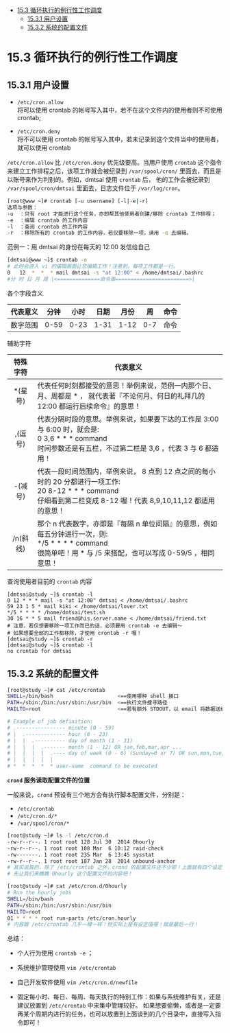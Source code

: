 <!-- TOC -->

- [15.3 循环执行的例行性工作调度](#153-循环执行的例行性工作调度)
    - [15.3.1 用户设置](#1531-用户设置)
    - [15.3.2 系统的配置文件](#1532-系统的配置文件)

<!-- /TOC -->

# 15.3 循环执行的例行性工作调度

## 15.3.1 用户设置

* `/etc/cron.allow` <br>
将可以使用 crontab 的帐号写入其中，若不在这个文件内的使用者则不可使用 crontab;

* `/etc/cron.deny` <br>
将不可以使用 crontab 的帐号写入其中，若未记录到这个文件当中的使用者，就可以使用 crontab

`/etc/cron.allow` 比 `/etc/cron.deny` 优先级要高。当用户使用 `crontab` 这个指令来建立工作排程之后，该项工作就会被纪录到 `/var/spool/cron/` 里面去，而且是以账号来作为判别的。例如，dmtsai 使用 `crontab` 后， 他的工作会被纪录到 `/var/spool/cron/dmtsai` 里面去，日志文件位于 `/var/log/cron`。

```bash
[root@www ~]# crontab [-u username] [-l|-e|-r]
选项与参数：
-u  ：只有 root 才能进行这个任务，亦即帮其他使用者创建/移除 crontab 工作排程；
-e  ：编辑 crontab 的工作内容
-l  ：查阅 crontab 的工作内容
-r  ：移除所有的 crontab 的工作内容，若仅要移除一项，请用 -e 去编辑。
```

范例一：用 dmtsai 的身份在每天的 12:00 发信给自己

```bash
[dmtsai@www ~]$ crontab -e
# 此时会进入 vi 的编辑画面让您编辑工作！注意到，每项工作都是一行。
0   12  *  *  * mail dmtsai -s "at 12:00" < /home/dmtsai/.bashrc
#分 时 日 月 周 |<==============命令串========================>|
```

各个字段含义

代表意义    |   分钟  |	小时  |	日期  |	月份  |	周   |	命令
:---:   |   :---:   |   :---:|  :---:   |   :---:   |   :---:   |   :---:   
数字范围    |	0-59    |	0-23    |	1-31    |	1-12    |	0-7 |	命令

辅助字符  

特殊字符    |	代表意义
:---:   |   ---
*(星号)   |   代表任何时刻都接受的意思！举例来说，范例一内那个日、月、周都是 * ， 就代表著『不论何月、何日的礼拜几的 12:00 都运行后续命令』的意思！
,(逗号)   |	代表分隔时段的意思。举例来说，如果要下达的工作是 3:00 与 6:00 时，就会是: <br> 0 3,6 * * * command <br> 时间参数还是有五栏，不过第二栏是 3,6 ，代表 3 与 6 都适用！
-(减号)   |   代表一段时间范围内，举例来说， 8 点到 12 点之间的每小时的 20 分都进行一项工作: <br> 20 8-12 * * * command <br> 仔细看到第二栏变成 8-12 喔！代表 8,9,10,11,12 都适用的意思！  
/n(斜线)  |	那个 n 代表数字，亦即是『每隔 n 单位间隔』的意思，例如每五分钟进行一次，则: <br> */5 * * * * command <br> 很简单吧！用 * 与 /5 来搭配，也可以写成 0-59/5 ，相同意思！

查询使用者目前的 `crontab` 内容

```shell
[dmtsai@study ~]$ crontab -l
0 12 * * * mail -s "at 12:00" dmtsai < /home/dmtsai/.bashrc
59 23 1 5 * mail kiki < /home/dmtsai/lover.txt
*/5 * * * * /home/dmtsai/test.sh
30 16 * * 5 mail friend@his.server.name < /home/dmtsai/friend.txt
# 注意，若仅想要移除一项工作而已的话，必须要用 crontab -e 去编辑～
# 如果想要全部的工作都移除，才使用 crontab -r 喔！
[dmtsai@study ~]$ crontab -r
[dmtsai@study ~]$ crontab -l
no crontab for dmtsai
```

## 15.3.2 系统的配置文件

```bash
[root@study ~]# cat /etc/crontab
SHELL=/bin/bash                     <==使用哪种 shell 接口
PATH=/sbin:/bin:/usr/sbin:/usr/bin  <==执行文件搜寻路径
MAILTO=root                         <==若有额外 STDOUT，以 email 将数据送给谁

# Example of job definition:
# .---------------- minute (0 - 59)
# |  .------------- hour (0 - 23)
# |  |  .---------- day of month (1 - 31)
# |  |  |  .------- month (1 - 12) OR jan,feb,mar,apr ...
# |  |  |  |  .---- day of week (0 - 6) (Sunday=0 or 7) OR sun,mon,tue,wed,thu,fri,sat
# |  |  |  |  |
# *  *  *  *  * user-name  command to be executed
```

**`crond` 服务读取配置文件的位置**

一般来说，`crond` 预设有三个地方会有执行脚本配置文件，分别是：

* `/etc/crontab`
* `/etc/cron.d/*`
* `/var/spool/cron/*`

```bash
[root@study ~]# ls -l /etc/cron.d
-rw-r--r--. 1 root root 128 Jul 30  2014 0hourly
-rw-r--r--. 1 root root 108 Mar  6 10:12 raid-check
-rw-------. 1 root root 235 Mar  6 13:45 sysstat
-rw-r--r--. 1 root root 187 Jan 28  2014 unbound-anchor
# 其实说真的，除了 /etc/crontab 之外，crond 的配置文件还不少耶！上面就有四个设定！
# 先让我们来瞧瞧 0hourly 这个配置文件的内容吧！

[root@study ~]# cat /etc/cron.d/0hourly
# Run the hourly jobs
SHELL=/bin/bash
PATH=/sbin:/bin:/usr/sbin:/usr/bin
MAILTO=root
01 * * * * root run-parts /etc/cron.hourly
# 内容跟 /etc/crontab 几乎一模一样！但实际上是有设定值喔！就是最后一行！
```

总结：

* 个人行为使用 `crontab -e` ；

* 系统维护管理使用 `vim /etc/crontab` 

* 自己开发软件使用 `vim /etc/cron.d/newfile`

* 固定每小时、每日、每周、每天执行的特别工作：如果与系统维护有关，还是建议放置到 `/etc/crontab` 中来集中管理较好。 如果想要偷懒，或者是一定要再某个周期内进行的任务，也可以放置到上面谈到的几个目录中，直接写入指令即可！

